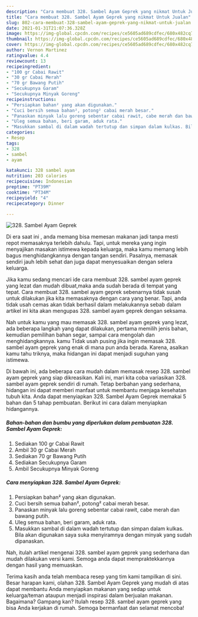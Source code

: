 ```yaml
---
description: "Cara membuat 328. Sambel Ayam Geprek yang nikmat Untuk Jualan"
title: "Cara membuat 328. Sambel Ayam Geprek yang nikmat Untuk Jualan"
slug: 802-cara-membuat-328-sambel-ayam-geprek-yang-nikmat-untuk-jualan
date: 2021-01-31T21:07:36.328Z
image: https://img-global.cpcdn.com/recipes/ce5605ad689cdfec/680x482cq70/328-sambel-ayam-geprek-foto-resep-utama.jpg
thumbnail: https://img-global.cpcdn.com/recipes/ce5605ad689cdfec/680x482cq70/328-sambel-ayam-geprek-foto-resep-utama.jpg
cover: https://img-global.cpcdn.com/recipes/ce5605ad689cdfec/680x482cq70/328-sambel-ayam-geprek-foto-resep-utama.jpg
author: Vernon Martinez
ratingvalue: 4.4
reviewcount: 13
recipeingredient:
- "100 gr Cabai Rawit"
- "30 gr Cabai Merah"
- "70 gr Bawang Putih"
- "Secukupnya Garam"
- "Secukupnya Minyak Goreng"
recipeinstructions:
- "Persiapkan bahan² yang akan digunakan."
- "Cuci bersih semua bahan², potong² cabai merah besar."
- "Panaskan minyak lalu goreng sebentar cabai rawit, cabe merah dan bawang putih."
- "Uleg semua bahan, beri garam, aduk rata."
- "Masukkan sambal di dalam wadah tertutup dan simpan dalam kulkas. Bila akan digunakan saya suka menyiramnya dengan minyak yang sudah dipanaskan."
categories:
- Resep
tags:
- 328
- sambel
- ayam

katakunci: 328 sambel ayam 
nutrition: 203 calories
recipecuisine: Indonesian
preptime: "PT39M"
cooktime: "PT34M"
recipeyield: "4"
recipecategory: Dinner

---
```



![328. Sambel Ayam Geprek](https://img-global.cpcdn.com/recipes/ce5605ad689cdfec/680x482cq70/328-sambel-ayam-geprek-foto-resep-utama.jpg)

Di era  saat ini , anda memang bisa memesan makanan jadi tanpa mesti repot memasaknya terlebih dahulu. Tapi, untuk mereka yang ingin menyajikan masakan istimewa kepada keluarga, maka kamu memang lebih bagus menghidangkannya dengan tangan sendiri. Pasalnya, memasak sendiri jauh lebih sehat dan juga dapat menyesuaikan dengan selera keluarga.

Jika kamu sedang mencari ide cara membuat 328. sambel ayam geprek yang lezat dan mudah dibuat,maka anda sudah berada di tempat yang tepat. Cara membuat 328. sambel ayam geprek  sebenarnya tidak susah untuk dilakukan jika kita memasaknya dengan cara yang benar. Tapi, anda tidak usah cemas akan tidak berhasil dalam melakukannya 
sebab dalam artikel ini kita akan mengupas 328. sambel ayam geprek dengan seksama.  



Nah untuk kamu yang mau memasak 328. sambel ayam geprek yang lezat, ada beberapa langkah yang dapat dilakukan, pertama memilih jenis bahan, kemudian pemilihan bahan segar, sampai cara mengolah dan menghidangkannya. kamu Tidak usah pusing jika ingin memasak 328. sambel ayam geprek yang enak di mana pun anda berada. Karena, asalkan kamu  tahu triknya, maka hidangan ini dapat menjadi suguhan yang istimewa.

Di bawah ini, ada beberapa cara mudah dalam memasak resep 328. sambel ayam geprek yang siap dikreasikan. Kali ini, mari kita coba variasikan 328. sambel ayam geprek sendiri di rumah. Tetap berbahan yang sederhana, hidangan ini dapat memberi manfaat untuk membantu menjaga kesehatan tubuh kita. Anda dapat menyiapkan 328. Sambel Ayam Geprek memakai 5 bahan dan 5 tahap pembuatan. Berikut ini cara dalam menyiapkan hidangannya.

<!--inarticleads1-->

##### Bahan-bahan dan bumbu yang diperlukan dalam pembuatan 328. Sambel Ayam Geprek:

1. Sediakan 100 gr Cabai Rawit
1. Ambil 30 gr Cabai Merah
1. Sediakan 70 gr Bawang Putih
1. Sediakan Secukupnya Garam
1. Ambil Secukupnya Minyak Goreng




<!--inarticleads2-->

##### Cara menyiapkan 328. Sambel Ayam Geprek:

1. Persiapkan bahan² yang akan digunakan.
1. Cuci bersih semua bahan², potong² cabai merah besar.
1. Panaskan minyak lalu goreng sebentar cabai rawit, cabe merah dan bawang putih.
1. Uleg semua bahan, beri garam, aduk rata.
1. Masukkan sambal di dalam wadah tertutup dan simpan dalam kulkas. Bila akan digunakan saya suka menyiramnya dengan minyak yang sudah dipanaskan.




Nah, itulah artikel mengenai  328. sambel ayam geprek  yang sederhana dan mudah dilakukan versi kami. Semoga anda dapat mempraktekkannya dengan hasil yang memuaskan. 

Terima kasih anda telah membaca resep yang tim kami tampilkan di sini. Besar harapan kami, olahan  328. Sambel Ayam Geprek yang mudah di atas dapat membantu Anda menyiapkan makanan yang sedap untuk keluarga/teman ataupun menjadi inspirasi dalam berjualan makanan. Bagaimana? Gampang kan? Itulah resep 328. sambel ayam geprek yang bisa Anda kerjakan di rumah. Semoga bermanfaat dan selamat mencoba!

